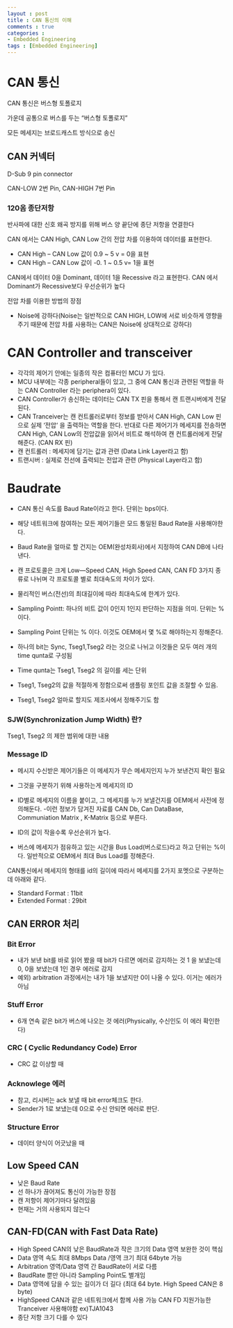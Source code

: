 ```yaml
---
layout : post
title : CAN 통신의 이해
comments : true
categories : 
- Embedded Engineering
tags : [Embedded Engineering]
---
```


# CAN 통신

CAN 통신은 버스형 토폴로지

가운데 공통으로 버스를 두는 “버스형 토폴로지”

모든 메세지는 브로드캐스트 방식으로 송신

## CAN 커넥터

D-Sub 9 pin connector

CAN-LOW 2번 Pin, CAN-HIGH 7번 Pin

### 120옴 종단저항

반사파에 대한 신호 왜곡 방지를 위해 버스 양 끝단에 종단 저항을 연결한다

CAN 에서는 CAN High, CAN Low 간의 전압 차를 이용하여 데이터를 표현한다.

- CAN High – CAN Low 값이 0.9 ~ 5 v = 0을 표현
- CAN High – CAN Low 값이 -0. 1 ~ 0.5 v= 1을 표현

CAN에서 데이터 0을 Dominant, 데이터 1을 Recessive 라고 표현한다.
CAN 에서 Dominant가 Recessive보다 우선순위가 높다

전압 차를 이용한 방법의 장점

- Noise에 강하다(Noise는 일반적으로 CAN HIGH, LOW에 서로 비슷하게 영향을 주기 때문에 전압 차를 사용하는 CAN은 Noise에 상대적으로 강하다)


# CAN Controller and transceiver
- 각각의 제어기 안에는 일종의 작은 컴퓨터인 MCU 가 있다.
- MCU 내부에는 각종 peripheral들이 있고, 그 중에 CAN 통신과 관련된 역할을 하는 CAN Controller 라는 periphera이 있다.
- CAN Controller가 송신하는 데이터는 CAN TX 핀을 통해서 캔 트랜시버에게 전달된다.
- CAN Tranceiver는 캔 컨트롤러로부터 정보를 받아서 CAN High, CAN Low 핀으로 실제 ‘전압‘ 을 출력하는 역할을 한다. 반대로 다른 제어기가 메세지를 전송하면 CAN High, CAN Low의 전압값을 읽어서 비트로 해석하여 캔 컨트롤러에게 전달해준다. (CAN RX 핀)
- 캔 컨트롤러 : 메세지에 담기는 값과 관련 (Data Link Layer라고 함)
- 트랜시버 : 실제로 전선에 출력되는 전압과 관련 (Physical Layer라고 함)


# Baudrate

- CAN 통신 속도를 Baud Rate이라고 한다. 단위는 bps이다.

- 해당 네트워크에 참여하는 모든 제어기들은 모드 통일된 Baud Rate을 사용해야한다.

- Baud Rate을 얼마로 할 건지는 OEM(완성차회사)에서 지정하여 CAN DB에 나타낸다.

- 캔 프로토콜은 크게 Low—Speed CAN, High Speed CAN, CAN FD 3가지 종류로 나뉘며 각 프로토콜 별로 최대속도의 차이가 있다.
- 물리적인 버스(전선)의 최대길이에 따라 최대속도에 한계가 있다.
- Sampling Pointt: 하나의 비트 값이 0인지 1인지 판단하는 지점을 의미. 단위는 % 이다.
- Sampling Point 단위는 % 이다. 이것도 OEM에서 몇 %로 해야하는지 정해준다.
- 하나의 bit는 Sync, Tseg1,Tseg2 라는 것으로 나뉘고 이것들은 모두 여러 개의 time qunta로 구성됨
- Time qunta는 Tseg1, Tseg2 의 길이를 세는 단위
- Tseg1, Tseg2의 값을 적절하게 정함으로써 샘플링 포인트 값을 조절할 수 있음.
- Tseg1, Tseg2 얼마로 할지도 제조사에서 정해주기도 함


### SJW(Synchronization Jump Width) 란?

Tseg1, Tseg2 의 제한 범위에 대한 내용


### Message ID


- 메시지 수신받은 제어기들은 이 메세지가 무슨 메세지인지 누가 보낸건지 확인 필요
- 그것을 구분하기 위해 사용하는게 메세지의 ID
- ID별로 메세지의 이름을 붙이고, 그 메세지를 누가 보낼건지를 OEM에서 사전에 정의해둔다.
-이런 정보가 담겨진 자료를 CAN Db, Can DataBase, Communiation Matrix , K-Matrix 등으로 부른다.

- ID의 값이 작을수록 우선순위가 높다.
- 버스에 메세지가 점유하고 있는 시간을 Bus Load(버스로드)라고 하고 단위는 %이다. 일반적으로 OEM에서 최대 Bus Load를 정해준다.


CAN통신에서 메세지의 형태를 id의 길이에 따라서 메세지를 2가지 포멧으로 구분하는데 아래와 같다.

- Standard Format : 11bit 
- Extended Format : 29bit 

## CAN ERROR 처리

### Bit Error
- 내가 보낸 bit를 바로 읽어 봤을 때 bit가 다르면 에러로 감지하는 것 1 을 보냈는데 0, 0을 보냈는데 1인 경우 에러로 감지
- 예외) arbitration 과정에서는 내가 1을 보냈지만 0이 나올 수 있다. 이거는 에러가 아님
### Stuff Error
- 6개 연속 같은 bit가 버스에 나오는 것 에러(Physically, 수신인도 이 에러 확인한다)
### CRC ( Cyclic Redundancy Code) Error
- CRC 값 이상할 때
### Acknowlege 에러
- 참고, 리시버는 ack 보낼 때 bit error체크도 한다.
- Sender가 1로 보냈는데 0으로 수신 안되면 에러로 판단.
### Structure Error
- 데이터 양식이 어긋났을 때


## Low Speed CAN

- 낮은 Baud Rate 
- 선 하나가 끊어져도 통신이 가능한 장점 
- 캔 저항이 제어기마다 달려있음 
- 현재는 거의 사용되지 않는다

## CAN-FD(CAN with Fast Data Rate)
- High Speed CAN의 낮은 BaudRate과 작은 크기의 Data 영역 보완한 것이 핵심
- Data 영역 속도 최대 8Mbps Data /영역 크기 최대 64byte 가능
- Arbitration 영역/Data 영역 간 BaudRate이 서로 다름
- BaudRate 뿐만 아니라 Sampling Point도 별개임
- Data 영역에 담을 수 있는 길이가 더 길다 (최대 64 byte. High Speed CAN은 8 byte)
- HighSpeed CAN과 같은 네트워크에서 함께 사용 가능
CAN FD 지원가능한 Tranceiver 사용해야함 ex)TJA1043
- 종단 저항 크기 다를 수 있다